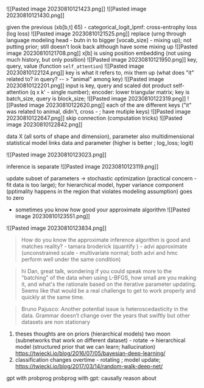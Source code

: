![[Pasted image 20230810121423.png]]
![[Pasted image 20230810121430.png]]

given the previous (xb[b,t]  65) - categorical_logit_lpmf: cross-entrophy loss (log loss)
![[Pasted image 20230810121525.png]] 
 replace (urng through language modeling head - butn in to bigger [vocab_size] - mixing up); not putting prior; still doesn't look back although have some mixing up
![[Pasted image 20230810121708.png]]
x[b] is using position embedding (not using much history, but only position)
![[Pasted image 20230810121950.png]]
key, query, value (function `self_attention`)
![[Pasted image 20230810122124.png]]
key is what it refers to, mix them up (what does "it" related to? in query? -- > "animal" among key)
![[Pasted image 20230810122201.png]]
input is key, query and scaled dot product self-attention (q x k' - single number); encoder: lower triangular matrix; key is batch_size, query is block_size; 
![[Pasted image 20230810122319.png]]
![[Pasted image 20230810122620.png]]
each of the are different keys ("it" was related to animal, didn't, cross - ; have mutiple keys)
![[Pasted image 20230810122647.png]]
skip connection (computation tricks) ![[Pasted image 20230810122842.png]]

data X (all sorts of shape and dimension), parameter also multidimensional
statistical model links data and parameter (higher is better ; log_loss; logit)

![[Pasted image 20230810123023.png]]

inference is separate
![[Pasted image 20230810123119.png]]

update subset of parameters -> stochastic optimization (practical concern - fit data is too large); for hierarchical model, hyper variance component (pptimality happens in the region that violates modeling assumption) goes to zero
- sometimes you know how good your approximate algorithm
![[Pasted image 20230810123551.png]]

![[Pasted image 20230810123834.png]]
> How do you know the approximate inference algorithm is good and matches reality? - tamara broderick (quantify ) - advi approximate (unconstrained scale - multivariate normal; both advi and hmc perform well under the same condition)

 > hi Dan, great talk, wondering if you could speak more to the "batching" of the data when using L-BFGS, how small are you making it, and what's the rationale based on the iterative parameter updating. Seems like that would be a real challenge to get to work properly and quickly at the same time.

> Bruno Pajusco: Another potential issue is heteroscedasticity in the data. Grammar doesn’t change over the years that swiftly but other datasets are non stationary
1. theses thoughts are on priors (hierarchical models) two moon (subnetworks that work on different dataset) - rotate -> hierarchical model (structured prior that we can learn; hallucination) https://twiecki.io/blog/2016/07/05/bayesian-deep-learning/
2. classification changes overtime - rotating ; model update; https://twiecki.io/blog/2017/03/14/random-walk-deep-net/

gpt with probprog
probprog with gpt: causally reason about
